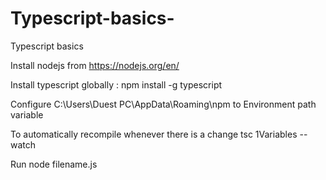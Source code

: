 # Typescript-basics-
Typescript basics 

Install nodejs from https://nodejs.org/en/

Install typescript globally :
npm install -g typescript

Configure C:\Users\Duest PC\AppData\Roaming\npm to Environment path variable 

To automatically recompile whenever there is a change 
tsc 1Variables --watch

Run node filename.js

